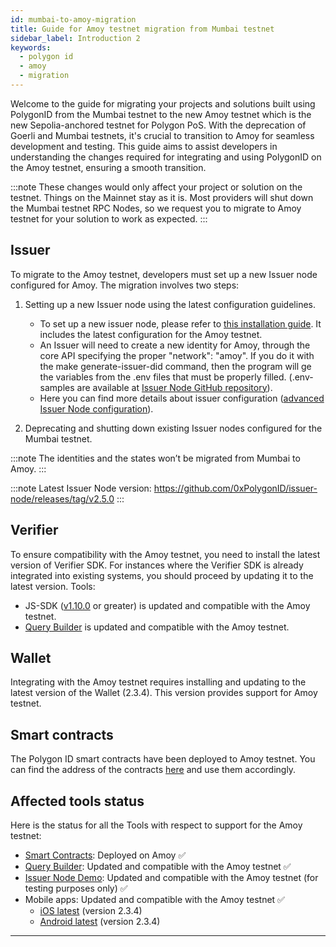 ```yaml
---
id: mumbai-to-amoy-migration
title: Guide for Amoy testnet migration from Mumbai testnet
sidebar_label: Introduction 2
keywords:
  - polygon id
  - amoy
  - migration
---
```


Welcome to the guide for migrating your projects and solutions built using PolygonID from the Mumbai testnet to the new Amoy testnet which is the new Sepolia-anchored testnet for Polygon PoS. With the deprecation of Goerli and Mumbai testnets, it's crucial to transition to Amoy for seamless development and testing. This guide aims to assist developers in understanding the changes required for integrating and using PolygonID on the Amoy testnet, ensuring a smooth transition.

:::note
These changes would only affect your project or solution on the testnet. Things on the Mainnet stay as it is. Most providers will shut down the Mumbai testnet RPC Nodes, so we request you to migrate to Amoy testnet for your solution to work as expected.
:::

## Issuer

To migrate to the Amoy testnet, developers must set up a new Issuer node configured for Amoy. The migration involves two steps:

1. Setting up a new Issuer node using the latest configuration guidelines.

   - To set up a new issuer node, please refer to [this installation guide](https://github.com/0xPolygonID/issuer-node/tree/develop). It includes the latest configuration for the Amoy testnet.
   - An Issuer will need to create a new identity for Amoy, through the core API specifying the proper "network": "amoy". If you do it with the make generate-issuer-did command, then the program will ge the variables from the .env files that must be properly filled. (.env-samples are available at [Issuer Node GitHub repository](https://github.com/0xPolygonID/issuer-node/tree/main)).
   - Here you can find more details about issuer configuration ([advanced Issuer Node configuration](https://devs.polygonid.com/docs/issuer/issuer-configuration)).

2. Deprecating and shutting down existing Issuer nodes configured for the Mumbai testnet.

:::note
The identities and the states won’t be migrated from Mumbai to Amoy.
:::

:::note
Latest Issuer Node version: https://github.com/0xPolygonID/issuer-node/releases/tag/v2.5.0
:::

## Verifier

To ensure compatibility with the Amoy testnet, you need to install the latest version of Verifier SDK. For instances where the Verifier SDK is already integrated into existing systems, you should proceed by updating it to the latest version. Tools:

- JS-SDK ([v1.10.0](https://github.com/0xPolygonID/js-sdk/releases/tag/v1.10.0) or greater) is updated and compatible with the Amoy testnet.
- [Query Builder](https://schema-builder.polygonid.me/query-builder) is updated and compatible with the Amoy testnet.

## Wallet

Integrating with the Amoy testnet requires installing and updating to the latest version of the Wallet (2.3.4). This version provides support for Amoy testnet.

## Smart contracts

The Polygon ID smart contracts have been deployed to Amoy testnet. You can find the address of the contracts [here](https://devs.polygonid.com/docs/smart-contracts) and use them accordingly.

## Affected tools status

Here is the status for all the Tools with respect to support for the Amoy testnet:

- [Smart Contracts](https://devs.polygonid.com/docs/smart-contracts): Deployed on Amoy ✅
- [Query Builder](https://schema-builder.polygonid.me/query-builder): Updated and compatible with the Amoy testnet ✅
- [Issuer Node Demo](https://issuer-ui.polygonid.me): Updated and compatible with the Amoy testnet (for testing purposes only) ✅
- Mobile apps: Updated and compatible with the Amoy testnet ✅
  - [iOS latest](https://apps.apple.com/in/app/polygon-id/id1629870183) (version 2.3.4)
  - [Android latest](https://play.google.com/store/apps/details?id=com.polygonid.wallet&hl=en&gl=US) (version 2.3.4)

---

